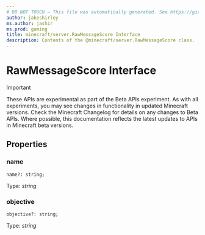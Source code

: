 ```yaml
---
# DO NOT TOUCH — This file was automatically generated. See https://github.com/mojang/minecraftapidocsgenerator to modify descriptions, examples, etc.
author: jakeshirley
ms.author: jashir
ms.prod: gaming
title: minecraft/server.RawMessageScore Interface
description: Contents of the @minecraft/server.RawMessageScore class.
---
```

# RawMessageScore Interface
>[!IMPORTANT]
>These APIs are experimental as part of the Beta APIs experiment. As with all experiments, you may see changes in functionality in updated Minecraft versions. Check the Minecraft Changelog for details on any changes to Beta APIs. Where possible, this documentation reflects the latest updates to APIs in Minecraft beta versions.
## Properties

### **name**
`name?: string;`

Type: *string*

### **objective**
`objective?: string;`

Type: *string*
